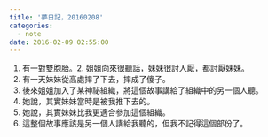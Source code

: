 ```yaml
---
title: '夢日記，20160208'
categories:
  - note
date: 2016-02-09 02:55:00
---
```


1. 有一對雙胞胎。2. 姐姐向來很聽話，妹妹很討人厭，都討厭妹妹。
3. 有一天妹妹從高處摔了下去，摔成了傻子。
4. 後來姐姐加入了某神祕組織，將這個故事講給了組織中的另一個人聽。
5. 她說，其實妹妹當時是被我推下去的。
6. 她說，其實妹妹比我更適合參加這個組織。
7. 這整個故事應該是另一個人講給我聽的，但我不記得這個部份了。
